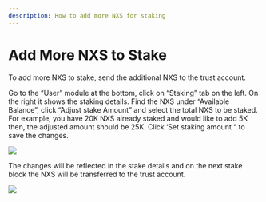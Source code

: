 ```yaml
---
description: How to add more NXS for staking
---
```


# Add More NXS to Stake

To add more NXS to stake, send the additional NXS to the trust account.

Go to the “User” module at the bottom, click on “Staking” tab on the left. On the right it shows the staking details. Find the NXS under “Available Balance”, click “Adjust stake Amount” and select the total NXS to be staked. For example, you have 20K NXS already staked and would like to add 5K then, the adjusted amount should be 25K. Click ‘Set staking amount “ to save the changes.

![](https://nexus.io/ResourceHub/images/guide/stake-guide6.png)

The changes will be reflected in the stake details and on the next stake block the NXS will be transferred to the trust account.

![](https://nexus.io/ResourceHub/images/guide/stake-guide7.png)
